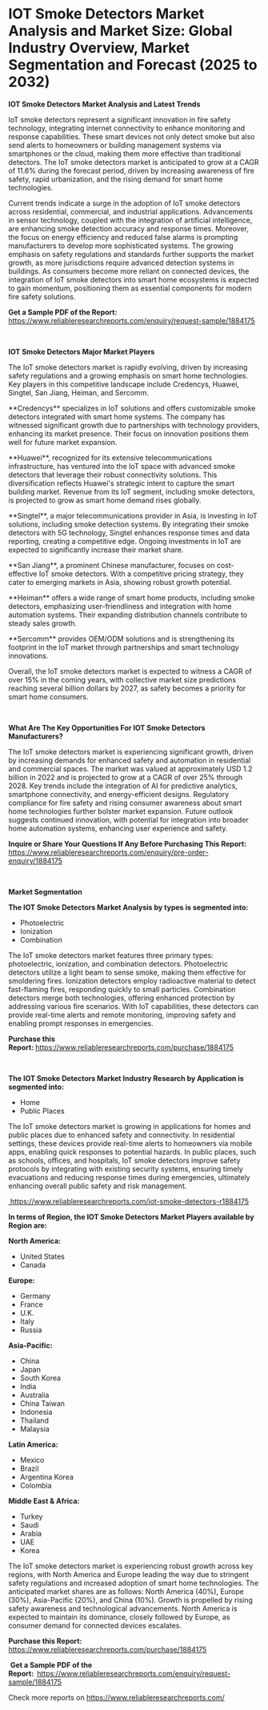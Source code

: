 <p><h1>IOT Smoke Detectors Market Analysis and Market Size: Global Industry Overview, Market Segmentation and Forecast (2025 to 2032)</h1></p><p><strong>IOT Smoke Detectors Market Analysis and Latest Trends</strong></p>
<p><p>IoT smoke detectors represent a significant innovation in fire safety technology, integrating internet connectivity to enhance monitoring and response capabilities. These smart devices not only detect smoke but also send alerts to homeowners or building management systems via smartphones or the cloud, making them more effective than traditional detectors. The IoT smoke detectors market is anticipated to grow at a CAGR of 11.6% during the forecast period, driven by increasing awareness of fire safety, rapid urbanization, and the rising demand for smart home technologies.</p><p>Current trends indicate a surge in the adoption of IoT smoke detectors across residential, commercial, and industrial applications. Advancements in sensor technology, coupled with the integration of artificial intelligence, are enhancing smoke detection accuracy and response times. Moreover, the focus on energy efficiency and reduced false alarms is prompting manufacturers to develop more sophisticated systems. The growing emphasis on safety regulations and standards further supports the market growth, as more jurisdictions require advanced detection systems in buildings. As consumers become more reliant on connected devices, the integration of IoT smoke detectors into smart home ecosystems is expected to gain momentum, positioning them as essential components for modern fire safety solutions.</p></p>
<p><strong>Get a Sample PDF of the Report:&nbsp;</strong> <a href="https://www.reliableresearchreports.com/enquiry/request-sample/1884175?utm_campaign=2954&utm_medium=2&utm_source=Github&utm_content=ia&utm_term=05032025&utm_id=iot-smoke-detectors">https://www.reliableresearchreports.com/enquiry/request-sample/1884175</a></p>
<p>&nbsp;</p>
<p><strong>IOT Smoke Detectors Major Market Players</strong></p>
<p><p>The IoT smoke detectors market is rapidly evolving, driven by increasing safety regulations and a growing emphasis on smart home technologies. Key players in this competitive landscape include Credencys, Huawei, Singtel, San Jiang, Heiman, and Sercomm.</p><p>**Credencys** specializes in IoT solutions and offers customizable smoke detectors integrated with smart home systems. The company has witnessed significant growth due to partnerships with technology providers, enhancing its market presence. Their focus on innovation positions them well for future market expansion.</p><p>**Huawei**, recognized for its extensive telecommunications infrastructure, has ventured into the IoT space with advanced smoke detectors that leverage their robust connectivity solutions. This diversification reflects Huawei's strategic intent to capture the smart building market. Revenue from its IoT segment, including smoke detectors, is projected to grow as smart home demand rises globally.</p><p>**Singtel**, a major telecommunications provider in Asia, is investing in IoT solutions, including smoke detection systems. By integrating their smoke detectors with 5G technology, Singtel enhances response times and data reporting, creating a competitive edge. Ongoing investments in IoT are expected to significantly increase their market share.</p><p>**San Jiang**, a prominent Chinese manufacturer, focuses on cost-effective IoT smoke detectors. With a competitive pricing strategy, they cater to emerging markets in Asia, showing robust growth potential.</p><p>**Heiman** offers a wide range of smart home products, including smoke detectors, emphasizing user-friendliness and integration with home automation systems. Their expanding distribution channels contribute to steady sales growth.</p><p>**Sercomm** provides OEM/ODM solutions and is strengthening its footprint in the IoT market through partnerships and smart technology innovations. </p><p>Overall, the IoT smoke detectors market is expected to witness a CAGR of over 15% in the coming years, with collective market size predictions reaching several billion dollars by 2027, as safety becomes a priority for smart home consumers.</p></p>
<p>&nbsp;</p>
<p><strong>What Are The Key Opportunities For IOT Smoke Detectors Manufacturers?</strong></p>
<p><p>The IoT smoke detectors market is experiencing significant growth, driven by increasing demands for enhanced safety and automation in residential and commercial spaces. The market was valued at approximately USD 1.2 billion in 2022 and is projected to grow at a CAGR of over 25% through 2028. Key trends include the integration of AI for predictive analytics, smartphone connectivity, and energy-efficient designs. Regulatory compliance for fire safety and rising consumer awareness about smart home technologies further bolster market expansion. Future outlook suggests continued innovation, with potential for integration into broader home automation systems, enhancing user experience and safety.</p></p>
<p><strong>Inquire or Share Your Questions If Any Before Purchasing This Report:</strong> <a href="https://www.reliableresearchreports.com/enquiry/pre-order-enquiry/1884175?utm_campaign=2954&utm_medium=2&utm_source=Github&utm_content=ia&utm_term=05032025&utm_id=iot-smoke-detectors">https://www.reliableresearchreports.com/enquiry/pre-order-enquiry/1884175</a></p>
<p>&nbsp;</p>
<p><strong>Market Segmentation</strong></p>
<p><strong>The IOT Smoke Detectors Market Analysis by types is segmented into:</strong></p>
<p><ul><li>Photoelectric</li><li>Ionization</li><li>Combination</li></ul></p>
<p><p>The IoT smoke detectors market features three primary types: photoelectric, ionization, and combination detectors. Photoelectric detectors utilize a light beam to sense smoke, making them effective for smoldering fires. Ionization detectors employ radioactive material to detect fast-flaming fires, responding quickly to small particles. Combination detectors merge both technologies, offering enhanced protection by addressing various fire scenarios. With IoT capabilities, these detectors can provide real-time alerts and remote monitoring, improving safety and enabling prompt responses in emergencies.</p></p>
<p><strong>Purchase this Report:&nbsp;</strong><a href="https://www.reliableresearchreports.com/purchase/1884175?utm_campaign=2954&utm_medium=2&utm_source=Github&utm_content=ia&utm_term=05032025&utm_id=iot-smoke-detectors">https://www.reliableresearchreports.com/purchase/1884175</a></p>
<p>&nbsp;</p>
<p><strong>The IOT Smoke Detectors Market Industry Research by Application is segmented into:</strong></p>
<p><ul><li>Home</li><li>Public Places</li></ul></p>
<p><p>The IoT smoke detectors market is growing in applications for homes and public places due to enhanced safety and connectivity. In residential settings, these devices provide real-time alerts to homeowners via mobile apps, enabling quick responses to potential hazards. In public places, such as schools, offices, and hospitals, IoT smoke detectors improve safety protocols by integrating with existing security systems, ensuring timely evacuations and reducing response times during emergencies, ultimately enhancing overall public safety and risk management.</p></p>
<p><a href="https://www.reliableresearchreports.com/iot-smoke-detectors-r1884175?utm_campaign=2954&utm_medium=2&utm_source=Github&utm_content=ia&utm_term=05032025&utm_id=iot-smoke-detectors">&nbsp;https://www.reliableresearchreports.com/iot-smoke-detectors-r1884175</a></p>
<p><strong>In terms of Region, the IOT Smoke Detectors Market Players available by Region are:</strong></p>
<p>
    <p> <strong> North America: </strong>
        <ul>
            <li>United States</li>
            <li>Canada</li>
        </ul>
        </p> 
    <p> <strong> Europe: </strong>
        <ul>
            <li>Germany</li>
            <li>France</li>
            <li>U.K.</li>
            <li>Italy</li>
            <li>Russia</li>
        </ul>
        </p> 
    <p> <strong> Asia-Pacific: </strong>
        <ul>
            <li>China</li>
            <li>Japan</li>
            <li>South Korea</li>
            <li>India</li>
            <li>Australia</li>
            <li>China Taiwan</li>
            <li>Indonesia</li>
            <li>Thailand</li>
            <li>Malaysia</li>
        </ul>
        </p> 
    <p> <strong> Latin America: </strong>
        <ul>
            <li>Mexico</li>
            <li>Brazil</li>
            <li>Argentina Korea</li>
            <li>Colombia</li>
        </ul>
        </p> 
    <p> <strong> Middle East & Africa: </strong>
        <ul>
            <li>Turkey</li>
            <li>Saudi</li>
            <li>Arabia</li>
            <li>UAE</li>
            <li>Korea</li>
        </ul>
    </p>
    </p>
<p><p>The IoT smoke detectors market is experiencing robust growth across key regions, with North America and Europe leading the way due to stringent safety regulations and increased adoption of smart home technologies. The anticipated market shares are as follows: North America (40%), Europe (30%), Asia-Pacific (20%), and China (10%). Growth is propelled by rising safety awareness and technological advancements. North America is expected to maintain its dominance, closely followed by Europe, as consumer demand for connected devices escalates.</p></p>
<p><strong>Purchase this Report: </strong><a href="https://www.reliableresearchreports.com/purchase/1884175?utm_campaign=2954&utm_medium=2&utm_source=Github&utm_content=ia&utm_term=05032025&utm_id=iot-smoke-detectors">https://www.reliableresearchreports.com/purchase/1884175</a></p>
<p>&nbsp;<strong>Get a Sample PDF of the Report:&nbsp;&nbsp;</strong><a href="https://www.reliableresearchreports.com/enquiry/request-sample/1884175?utm_campaign=2954&utm_medium=2&utm_source=Github&utm_content=ia&utm_term=05032025&utm_id=iot-smoke-detectors">https://www.reliableresearchreports.com/enquiry/request-sample/1884175</a></p>
<p><strong></strong></p>
<p>Check more reports on <a href="https://www.reliableresearchreports.com/?utm_campaign=2954&utm_medium=2&utm_source=Github&utm_content=ia&utm_term=05032025&utm_id=iot-smoke-detectors">https://www.reliableresearchreports.com/</a></p>